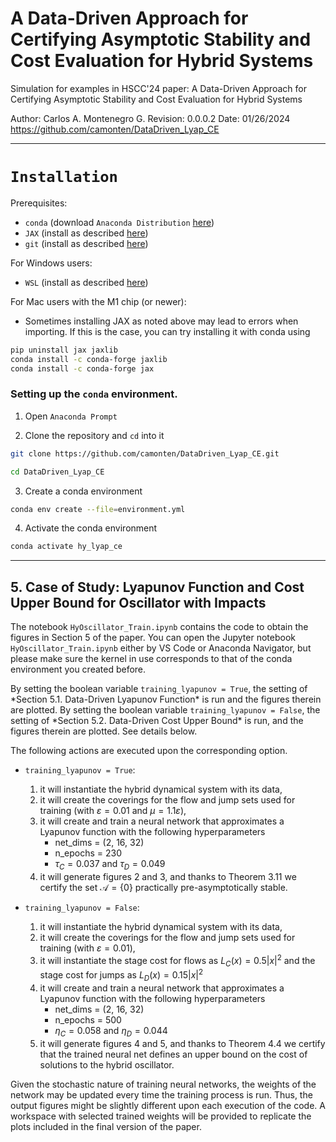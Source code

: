 # A Data-Driven Approach for Certifying Asymptotic Stability and Cost Evaluation for Hybrid Systems

Simulation for examples in HSCC'24 paper: A Data-Driven Approach for Certifying 
Asymptotic Stability and Cost Evaluation for Hybrid Systems

Author: Carlos A. Montenegro G.
Revision: 0.0.0.2 Date: 01/26/2024
https://github.com/camonten/DataDriven_Lyap_CE

----------------------------------------------------------------------------
# `Installation`

Prerequisites:
- `conda` (download `Anaconda Distribution` [here](https://www.anaconda.com/download))
- `JAX` (install as described [here](https://jax.readthedocs.io/en/latest/installation.html))
- `git` (install as described [here](https://git-scm.com/book/en/v2/Getting-Started-Installing-Git))

For Windows users:
- `WSL` (install as described [here](https://learn.microsoft.com/en-us/windows/wsl/install))

For Mac users with the M1 chip (or newer):
- Sometimes installing JAX as noted above may lead to errors when importing. If this is the case, you can try installing it with conda using
```bash
pip uninstall jax jaxlib
conda install -c conda-forge jaxlib
conda install -c conda-forge jax
```

### Setting up the `conda` environment.

1. Open `Anaconda Prompt`

2. Clone the repository and `cd` into it
```bash
git clone https://github.com/camonten/DataDriven_Lyap_CE.git
```

```bash
cd DataDriven_Lyap_CE
```

3. Create a conda environment
```bash
conda env create --file=environment.yml
```

4. Activate the conda environment
```bash
conda activate hy_lyap_ce
```


----------------------------------------------------------------------------
## 5. Case of Study: Lyapunov Function and Cost Upper Bound for Oscillator with Impacts

The notebook `HyOscillator_Train.ipynb` contains the code to obtain the figures in Section 5 of the paper. You can open the Jupyter notebook `HyOscillator_Train.ipynb` either by VS Code or Anaconda Navigator, but please make sure the kernel in use corresponds to that of the conda environment you created before.  

By setting the boolean variable `training_lyapunov = True`, the setting of \*Section 5.1. Data-Driven Lyapunov Function\* is run and the figures therein are plotted. By setting the boolean variable `training_lyapunov = False`, the setting of \*Section 5.2. Data-Driven Cost Upper Bound\* is run, and the figures therein are plotted. See details below.

The following actions are executed upon the corresponding option.

 - `training_lyapunov = True`:
     1. it will instantiate the hybrid dynamical system with its data,
     2. it will create the coverings for the flow and jump sets used for training (with $\varepsilon = 0.01$ and $\mu = 1.1\varepsilon$),
     3. it will create and train a neural network that approximates a Lyapunov function with the following hyperparameters
         - net_dims = (2, 16, 32)
         - n_epochs = 230
         - $\tau_C = 0.037$ and $\tau_D = 0.049$
     4. it will generate figures 2 and 3, and thanks to Theorem 3.11 we certify the set $\mathcal{A} = \{ 0\}$ practically
         pre-asymptotically stable.

 - `training_lyapunov = False`:
     1. it will instantiate the hybrid dynamical system with its data,
     2. it will create the coverings for the flow and jump sets used for training (with $\varepsilon = 0.01$),
     3. it will instantiate the stage cost for flows as $L_C(x) = 0.5|x|^2$ and the stage cost for jumps as $L_D(x) = 0.15|x|^2$
     4. it will create and train a neural network that approximates a Lyapunov function with the following hyperparameters
         - net_dims = (2, 16, 32)
         - n_epochs = 500
         - $\eta_C = 0.058$ and $\eta_D = 0.044$
     5. it will generate figures 4 and 5, and thanks to Theorem 4.4 we certify that the trained neural net defines
         an upper bound on the cost of solutions to the hybrid oscillator.

Given the stochastic nature of training neural networks, the weights of the network may be updated every time the training process is run. Thus, the output figures might be slightly different upon each execution of the code. A workspace with selected trained weights will be provided to replicate the plots included in the final version of the paper.